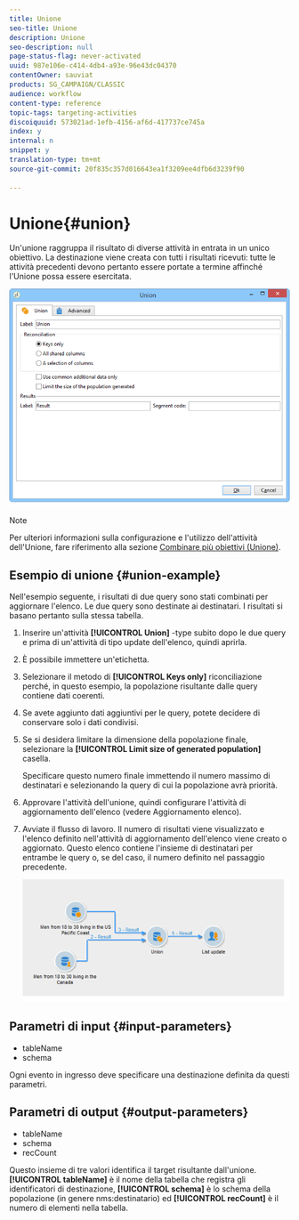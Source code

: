 ```yaml
---
title: Unione
seo-title: Unione
description: Unione
seo-description: null
page-status-flag: never-activated
uuid: 987e106e-c414-4db4-a93e-96e43dc04370
contentOwner: sauviat
products: SG_CAMPAIGN/CLASSIC
audience: workflow
content-type: reference
topic-tags: targeting-activities
discoiquuid: 573021ad-1efb-4156-af6d-417737ce745a
index: y
internal: n
snippet: y
translation-type: tm+mt
source-git-commit: 20f835c357d016643ea1f3209ee4dfb6d3239f90

---
```



# Unione{#union}

Un&#39;unione raggruppa il risultato di diverse attività in entrata in un unico obiettivo. La destinazione viene creata con tutti i risultati ricevuti: tutte le attività precedenti devono pertanto essere portate a termine affinché l&#39;Unione possa essere esercitata.

![](assets/s_user_segmentation_union.png)

>[!NOTE]
>
>Per ulteriori informazioni sulla configurazione e l&#39;utilizzo dell&#39;attività dell&#39;Unione, fare riferimento alla sezione [Combinare più obiettivi (Unione)](../../workflow/using/targeting-data.md#combining-several-targets--union-).

## Esempio di unione {#union-example}

Nell&#39;esempio seguente, i risultati di due query sono stati combinati per aggiornare l&#39;elenco. Le due query sono destinate ai destinatari. I risultati si basano pertanto sulla stessa tabella.

1. Inserire un&#39;attività **[!UICONTROL Union]** -type subito dopo le due query e prima di un&#39;attività di tipo update dell&#39;elenco, quindi aprirla.
1. È possibile immettere un&#39;etichetta.
1. Selezionare il metodo di **[!UICONTROL Keys only]** riconciliazione perché, in questo esempio, la popolazione risultante dalle query contiene dati coerenti.
1. Se avete aggiunto dati aggiuntivi per le query, potete decidere di conservare solo i dati condivisi.
1. Se si desidera limitare la dimensione della popolazione finale, selezionare la **[!UICONTROL Limit size of generated population]** casella.

   Specificare questo numero finale immettendo il numero massimo di destinatari e selezionando la query di cui la popolazione avrà priorità.

1. Approvare l&#39;attività dell&#39;unione, quindi configurare l&#39;attività di aggiornamento dell&#39;elenco (vedere Aggiornamento [](../../workflow/using/list-update.md)elenco).
1. Avviate il flusso di lavoro. Il numero di risultati viene visualizzato e l&#39;elenco definito nell&#39;attività di aggiornamento dell&#39;elenco viene creato o aggiornato. Questo elenco contiene l&#39;insieme di destinatari per entrambe le query o, se del caso, il numero definito nel passaggio precedente.

   ![](assets/union_example.png)

## Parametri di input {#input-parameters}

* tableName
* schema

Ogni evento in ingresso deve specificare una destinazione definita da questi parametri.

## Parametri di output {#output-parameters}

* tableName
* schema
* recCount

Questo insieme di tre valori identifica il target risultante dall&#39;unione. **[!UICONTROL tableName]** è il nome della tabella che registra gli identificatori di destinazione, **[!UICONTROL schema]** è lo schema della popolazione (in genere nms:destinatario) ed **[!UICONTROL recCount]** è il numero di elementi nella tabella.
